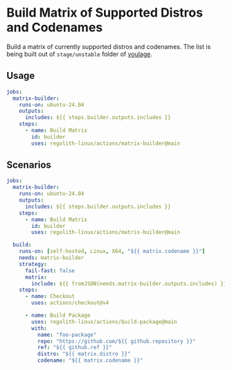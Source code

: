# Build Matrix of Supported Distros and Codenames

Build a matrix of currently supported distros and codenames. The list is being
built out of `stage/unstable` folder of [voulage].

## Usage

```yaml
jobs:
  matrix-builder:
    runs-on: ubuntu-24.04
    outputs:
      includes: ${{ steps.builder.outputs.includes }}
    steps:
      - name: Build Matrix
        id: builder
        uses: regolith-linux/actions/matrix-builder@main
```

## Scenarios

```yaml
jobs:
  matrix-builder:
    runs-on: ubuntu-24.04
    outputs:
      includes: ${{ steps.builder.outputs.includes }}
    steps:
      - name: Build Matrix
        id: builder
        uses: regolith-linux/actions/matrix-builder@main

  build:
    runs-on: [self-hosted, Linux, X64, "${{ matrix.codename }}"] 
    needs: matrix-builder
    strategy:
      fail-fast: false
      matrix:
        include: ${{ fromJSON(needs.matrix-builder.outputs.includes) }}
    steps:
      - name: Checkout
        uses: actions/checkout@v4

      - name: Build Package
        uses: regolith-linux/actions/build-package@main
        with:
          name: "foo-package"
          repo: "https://github.com/${{ github.repository }}"
          ref: "${{ github.ref }}"
          distro: "${{ matrix.distro }}"
          codename: "${{ matrix.codename }}"
```

[voulage]: https://github.com/regolith-linux/voulage/
